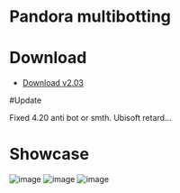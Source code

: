 # Pandora multibotting
# Download 
* [Download v2.03](https://github.com/PthAtomic/Pandora/releases/download/pandora/Pandora.exe)

#Update

Fixed 4.20 anti bot or smth. Ubisoft retard...


# Showcase

![image](https://cdn.discordapp.com/attachments/1060973280967798948/1089959477396119723/panda1.png)
![image](https://cdn.discordapp.com/attachments/1060973280967798948/1089959477740048506/panda2.png)
![image](https://cdn.discordapp.com/attachments/1060973280967798948/1089959478037860512/panda3.png)
